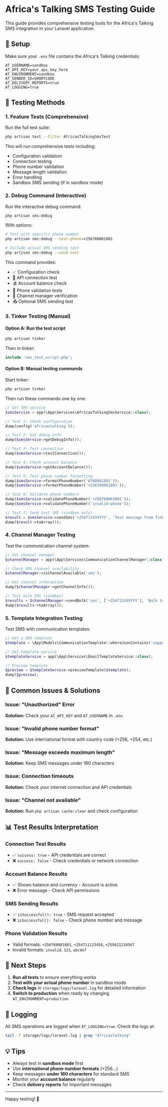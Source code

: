 # Africa's Talking SMS Testing Guide

This guide provides comprehensive testing tools for the Africa's Talking SMS integration in your Laravel application.

## 🔧 Setup

Make sure your `.env` file contains the Africa's Talking credentials:

```env
AT_USERNAME=sandbox
AT_API_KEY=your_api_key_here
AT_ENVIRONMENT=sandbox
AT_SENDER_ID=SHORTCODE
AT_DELIVERY_REPORTS=true
AT_LOGGING=true
```

## 🧪 Testing Methods

### 1. Feature Tests (Comprehensive)

Run the full test suite:
```bash
php artisan test --filter AfricasTalkingSmsTest
```

This will run comprehensive tests including:
- Configuration validation
- Connection testing
- Phone number validation
- Message length validation
- Error handling
- Sandbox SMS sending (if in sandbox mode)

### 2. Debug Command (Interactive)

Run the interactive debug command:
```bash
php artisan sms:debug
```

With options:
```bash
# Test with specific phone number
php artisan sms:debug --test-phone=+256760081801

# Include actual SMS sending test
php artisan sms:debug --send-test
```

This command provides:
- ✅ Configuration check
- 🔌 API connection test
- 💰 Account balance check
- 📱 Phone validation tests
- 🔗 Channel manager verification
- 📤 Optional SMS sending test

### 3. Tinker Testing (Manual)

#### Option A: Run the test script
```bash
php artisan tinker
```

Then in tinker:
```php
include 'sms_test_script.php';
```

#### Option B: Manual testing commands

Start tinker:
```bash
php artisan tinker
```

Then run these commands one by one:

```php
// Get SMS service
$smsService = app(\App\Services\AfricasTalkingSmsService::class);

// Test 1: Check configuration
dump(config('africastalking'));

// Test 2: Get debug info
dump($smsService->getDebugInfo());

// Test 3: Test connection
dump($smsService->testConnection());

// Test 4: Check account balance
dump($smsService->getAccountBalance());

// Test 5: Test phone number formatting
dump($smsService->formatPhoneNumber('0760081801'));
dump($smsService->formatPhoneNumber('+256760081801'));

// Test 6: Validate phone numbers
dump($smsService->validatePhoneNumber('+256760081801'));
dump($smsService->validatePhoneNumber('invalid-phone'));

// Test 7: Send test SMS (sandbox only)
$result = $smsService->sendSms('+254711XXXYYY', 'Test message from Tinker');
dump($result->toArray());
```

### 4. Channel Manager Testing

Test the communication channel system:

```php
// Get channel manager
$channelManager = app(\App\Services\CommunicationChannelManager::class);

// Check SMS channel availability
$channelManager->isChannelAvailable('sms');

// Get channel information
dump($channelManager->getChannelInfo());

// Test bulk SMS (sandbox)
$results = $channelManager->sendBulk('sms', ['+254711XXXYYY'], 'Bulk test message');
dump($results->toArray());
```

### 5. Template Integration Testing

Test SMS with communication templates:

```php
// Get a SMS template
$template = \App\Models\CommunicationTemplate::whereJsonContains('supported_channels', 'sms')->first();

// Get template service
$templateService = app(\App\Services\EmailTemplateService::class);

// Preview template
$preview = $templateService->previewTemplate($template);
dump($preview);
```

## 🐛 Common Issues & Solutions

### Issue: "Unauthorized" Error
**Solution:** Check your `AT_API_KEY` and `AT_USERNAME` in `.env`

### Issue: "Invalid phone number format"
**Solution:** Use international format with country code (+256, +254, etc.)

### Issue: "Message exceeds maximum length"
**Solution:** Keep SMS messages under 160 characters

### Issue: Connection timeouts
**Solution:** Check your internet connection and API credentials

### Issue: "Channel not available"
**Solution:** Run `php artisan cache:clear` and check configuration

## 📊 Test Results Interpretation

### Connection Test Results
- ✅ `success: true` - API credentials are correct
- ❌ `success: false` - Check credentials or network connection

### Account Balance Results
- ✅ Shows balance and currency - Account is active
- ❌ Error message - Check API permissions

### SMS Sending Results
- ✅ `isSuccessful(): true` - SMS request accepted
- ❌ `isSuccessful(): false` - Check phone number and message

### Phone Validation Results
- Valid formats: `+256760081801`, `+254711123456`, `+255621234567`
- Invalid formats: `invalid`, `123`, `abcdef`

## 🚀 Next Steps

1. **Run all tests** to ensure everything works
2. **Test with your actual phone number** in sandbox mode
3. **Check logs** in `storage/logs/laravel.log` for detailed information
4. **Switch to production** when ready by changing `AT_ENVIRONMENT=production`

## 📝 Logging

All SMS operations are logged when `AT_LOGGING=true`. Check the logs at:
```bash
tail -f storage/logs/laravel.log | grep "AfricasTalking"
```

## 💡 Tips

- Always test in **sandbox mode** first
- Use **international phone number formats** (+256...)
- Keep messages **under 160 characters** for standard SMS
- Monitor your **account balance** regularly
- Check **delivery reports** for important messages

---

Happy testing! 🎉